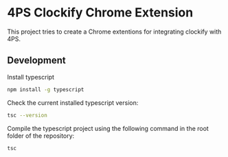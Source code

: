 # 4PS Clockify Chrome Extension
This project tries to create a Chrome extentions for integrating clockify with 4PS.

## Development

Install typescript

```bash
npm install -g typescript
```

Check the current installed typescript version:

```bash
tsc --version
```

Compile the typescript project using the following command in the root folder of the repository:

```bash
tsc
```